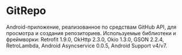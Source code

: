 # GitRepo
Android-приложение, реализованное по средствам GitHub API, для просмотра и создания репозиториев.
Используемые библиотеки и фреймворки: Retrofit 1.9.0, OkHttp 2.3.0, Okio 1.3.0, GSON 2.2.4, RetroLambda, Android Asyncservice 0.0.5, Android Support v4/v7.
